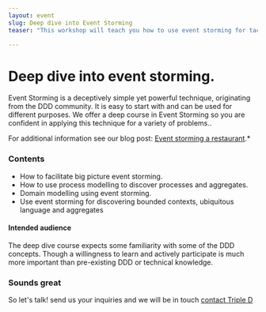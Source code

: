 ```yaml
---
layout: event
slug: Deep dive into Event Storming
teaser: "This workshop will teach you how to use event storming for tackling different problems. Including how to design your software."

---
```


# Deep dive into event storming.

Event Storming is a deceptively simple yet powerful technique, originating from the DDD community. It is easy to start with and can be used for different purposes. We offer a deep course in Event Storming so you are confident in applying this technique for a variety of problems.. 

For additional information see our blog post: [Event storming a restaurant](../09/04/2019/event-storming-a-restaurant/).*

### Contents
+ How to facilitate big picture event storming.
+ How to use process modelling to discover processes and aggregates.
+ Domain modelling using event storming.
+ Use event storming for discovering bounded contexts, ubiquitous language and aggregates

#### Intended audience

The deep dive course expects some familiarity with some of the DDD concepts. Though a willingness to learn and actively participate is much more important than pre-existing DDD or technical knowledge.

### Sounds great

So let's talk! send us your inquiries and we will be in touch 
[contact Triple D](/contact/)


